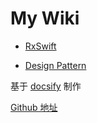 # My Wiki

- [RxSwift](rx/rx_core.md)

- [Design Pattern](design_patterns/README.md)


基于 [docsify](https://docsify.js.org) 制作

[Github 地址](https://github.com/mjyi/wiki)

